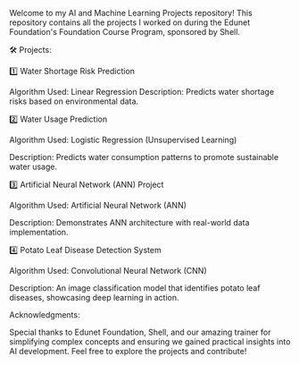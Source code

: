Welcome to my AI and Machine Learning Projects repository!
This repository contains all the projects I worked on during the Edunet Foundation's Foundation Course Program, sponsored by Shell.

🛠️ Projects:

1️⃣ Water Shortage Risk Prediction

Algorithm Used: Linear Regression
         Description: Predicts water shortage risks based on environmental data.

2️⃣ Water Usage Prediction

Algorithm Used: Logistic Regression (Unsupervised Learning)

Description: Predicts water consumption patterns to promote sustainable water usage.

3️⃣ Artificial Neural Network (ANN) Project

Algorithm Used: Artificial Neural Network (ANN)

Description: Demonstrates ANN architecture with real-world data implementation.

4️⃣ Potato Leaf Disease Detection System

Algorithm Used: Convolutional Neural Network (CNN)

Description: An image classification model that identifies potato leaf diseases, showcasing deep learning in action.

Acknowledgments:

Special thanks to Edunet Foundation, Shell, and our amazing trainer for simplifying complex concepts and ensuring we gained practical insights into AI development.
Feel free to explore the projects and contribute! 
